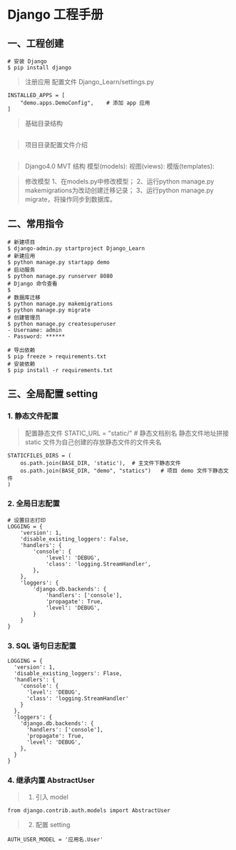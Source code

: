 # Django 工程手册

## 一、工程创建

```shell
# 安装 Django
$ pip install django
```
> 注册应用 配置文件 Django_Learn/settings.py
```shell
INSTALLED_APPS = [
    "demo.apps.DemoConfig",    # 添加 app 应用
]
```

> 基础目录结构
```

```

> 项目目录配置文件介绍
```

```

> Django4.0 MVT 结构
模型(models):
视图(views):
模版(templates):

> 修改模型
1、在models.py中修改模型；
2、运行python manage.py makemigrations为改动创建迁移记录；
3、运行python manage.py migrate，将操作同步到数据库。


## 二、常用指令
```shell
# 新建项目
$ django-admin.py startproject Django_Learn
# 新建应用
$ python manage.py startapp demo
# 启动服务
$ python manage.py runserver 8080
# Django 命令查看
$ 
# 数据库迁移
$ python manage.py makemigrations
$ python manage.py migrate
# 创建管理员
$ python manage.py createsuperuser
- Username: admin
- Password: ******

# 导出依赖
$ pip freeze > requirements.txt
# 安装依赖
$ pip install -r requirements.txt 

```

## 三、全局配置 setting
### 1. 静态文件配置
> 配置静态文件
STATIC_URL = "static/"  # 静态文档别名
> 静态文件地址拼接 static 文件为自己创建的存放静态文件的文件夹名
```shell
STATICFILES_DIRS = (
    os.path.join(BASE_DIR, 'static'),  # 主文件下静态文件
    os.path.join(BASE_DIR, "demo", "statics")   # 项目 demo 文件下静态文件
)
```
### 2. 全局日志配置
```shell
# 设置日志打印
LOGGING = {
    'version': 1,
    'disable_existing_loggers': False,
    'handlers': {
        'console': {
            'level': 'DEBUG',
            'class': 'logging.StreamHandler',
        },
    },
    'loggers': {
        'django.db.backends': {
            'handlers': ['console'],
            'propagate': True,
            'level': 'DEBUG',
        }
    }
}
```


### 3. SQL 语句日志配置
```shell
LOGGING = {
  'version': 1,
  'disable_existing_loggers': Flase,
  'handlers': {
    'console': {
      'level': 'DEBUG',
      'class': 'logging.StreamHandler'
    }
  },
  'loggers': {
    'django.db.backends': {
      'handlers': ['console'],
      'propagate': True,
      'level': 'DEBUG',
    },
  }
}
```

### 4. 继承内置 AbstractUser
> 1. 引入 model
```shell
from django.contrib.auth.models import AbstractUser
```

> 2. 配置 setting
```shell
AUTH_USER_MODEL = '应用名.User'
```

